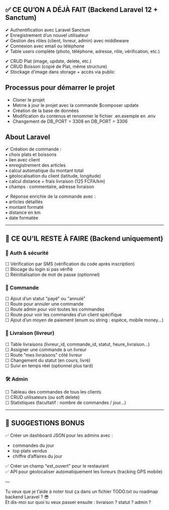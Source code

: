 ## ✅ CE QU’ON A DÉJÀ FAIT (Backend Laravel 12 + Sanctum)

✔ Authentification avec Laravel Sanctum  
✔ Enregistrement d’un nouvel utilisateur  
✔ Gestion des rôles (client, livreur, admin) avec middleware  
✔ Connexion avec email ou téléphone  
✔ Table users complète (photo, téléphone, adresse, rôle, vérification, etc.)


✔ CRUD Plat (image, update, delete, etc.)  
✔ CRUD Boisson (copié de Plat, même structure)  
✔ Stockage d’image dans storage + accès via public  

## Processus pour démarrer le projet
- Cloner le projet
- Metrre à jour le projet avec la commande $composer update
- Création de la base de données
- Modification du contenus et renommer le fichier .en.exemple en .env
- Changement de DB_PORT = 3308 en DB_PORT = 3306

## About Laravel
✔ Création de commande :  
   ▪ choix plats et boissons  
   ▪ lien avec client  
   ▪ enregistrement des articles  
   ▪ calcul automatique du montant total  
   ▪ géolocalisation du client (latitude, longitude)  
   ▪ calcul distance + frais livraison (125 FCFA/km)  
   ▪ champs : commentaire, adresse livraison  

✔ Réponse enrichie de la commande avec :  
   ▪ articles détaillés  
   ▪ montant formaté  
   ▪ distance en km  
   ▪ date formatée

---

## 🔧 CE QU’IL RESTE À FAIRE (Backend uniquement)

### 🔐 Auth & sécurité
☐ Vérification par SMS (vérification du code après inscription)  
☐ Blocage du login si pas vérifié  
☐ Réinitialisation de mot de passe (optionnel)  

### 🛒 Commande
☐ Ajout d’un statut "payé" ou "annulé"  
☐ Route pour annuler une commande  
☐ Route admin pour voir toutes les commandes  
☐ Route pour voir les commandes d’un client spécifique  
☐ Ajout d’un moyen de paiement (enum ou string : espèce, mobile money...)

### 🛵 Livraison (livreur)
☐ Table livraisons (livreur_id, commande_id, statut, heure_livraison...)  
☐ Assigner une commande à un livreur  
☐ Route "mes livraisons" côté livreur  
☐ Changement du statut (en cours, livré)  
☐ Suivi en temps réel (optionnel plus tard)

### 🛠️ Admin
☐ Tableau des commandes de tous les clients  
☐ CRUD utilisateurs (ou soft delete)  
☐ Statistiques (facultatif : nombre de commandes / jour...)

---

## 📌 SUGGESTIONS BONUS

✅ Créer un dashboard JSON pour les admins avec :

- commandes du jour
- top plats vendus
- chiffre d’affaires du jour

✅ Créer un champ "est_ouvert" pour le restaurant  
✅ API pour géolocaliser automatiquement les livreurs (tracking GPS mobile)

—

Tu veux que je t’aide à noter tout ça dans un fichier TODO.txt ou roadmap backend Laravel ? 😎  
Et dis-moi sur quoi tu veux passer ensuite : livraison ? statut ? admin ?